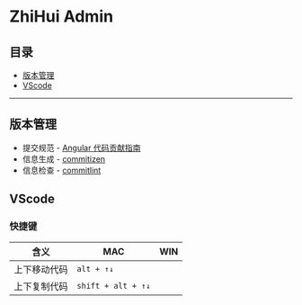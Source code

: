 # ZhiHui Admin 

## 目录
* [版本管理](#版本管理)
* [VScode](#VScode)
* * *

## 版本管理
* 提交规范 - [Angular 代码贡献指南](https://github.com/angular/angular.js/blob/master/DEVELOPERS.md#-git-commit-guidelines)
* 信息生成 - [commitizen](https://github.com/commitizen/cz-cli)
* 信息检查 - [commitlint](https://github.com/conventional-changelog/commitlint)

## VScode
### 快捷键
含义 | MAC | WIN
-|-|-
上下移动代码 | `alt + ↑↓`
上下复制代码 | `shift + alt + ↑↓`